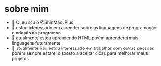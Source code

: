 # sobre mim 

- 👋 Oi,eu sou o @ShinMaouPlus
- 👀 estou interessado em aprender sobre as linguagens de programação e criação de programas
- 🌱 atualmente estou aprendendo HTML porém aprenderei mais linguagens futuramente 
- 💞️ atualmente não estou interessado em trabalhar com outras pessoas porém sempre estarei disposto a aceitar dicas para melhorar meus projetos 

<!---
ShinMaouPlus/ShinMaouPlus is a ✨ special 
